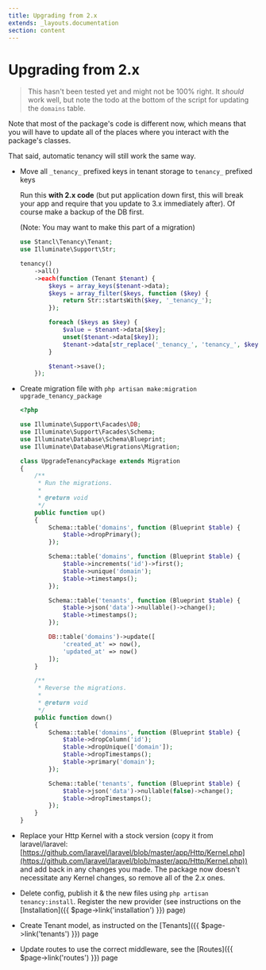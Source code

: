 ```yaml
---
title: Upgrading from 2.x
extends: _layouts.documentation
section: content
---
```


# Upgrading from 2.x

> This hasn't been tested yet and might not be 100% right. It *should* work well, but note the todo at the bottom of the script for updating the `domains` table.

Note that most of the package's code is different now, which means that you will have to update all of the places where you interact with the package's classes.

That said, automatic tenancy will still work the same way.

- Move all `_tenancy_` prefixed keys in tenant storage to `tenancy_` prefixed keys

    Run this **with 2.x code** (but put application down first, this will break your app and require that you update to 3.x immediately after). Of course make a backup of the DB first.

    (Note: You may want to make this part of a migration)

    ```php
    use Stancl\Tenancy\Tenant;
    use Illuminate\Support\Str; 

    tenancy()
        ->all()
        ->each(function (Tenant $tenant) {
            $keys = array_keys($tenant->data);
            $keys = array_filter($keys, function ($key) {
                return Str::startsWith($key, '_tenancy_');
            });

            foreach ($keys as $key) {
                $value = $tenant->data[$key];
                unset($tenant->data[$key]);
                $tenant->data[str_replace('_tenancy_', 'tenancy_', $key)] = $value;
            }

            $tenant->save();
        });

    ```

- Create migration file with `php artisan make:migration upgrade_tenancy_package`

    ```php
    <?php

    use Illuminate\Support\Facades\DB;
    use Illuminate\Support\Facades\Schema;
    use Illuminate\Database\Schema\Blueprint;
    use Illuminate\Database\Migrations\Migration;

    class UpgradeTenancyPackage extends Migration
    {
        /**
         * Run the migrations.
         *
         * @return void
         */
        public function up()
        {
            Schema::table('domains', function (Blueprint $table) {
                $table->dropPrimary();
            });

            Schema::table('domains', function (Blueprint $table) {
                $table->increments('id')->first();
                $table->unique('domain');
                $table->timestamps();
            });

            Schema::table('tenants', function (Blueprint $table) {
                $table->json('data')->nullable()->change();
                $table->timestamps();
            });

            DB::table('domains')->update([
                'created_at' => now(),
                'updated_at' => now()
            ]);
        }

        /**
         * Reverse the migrations.
         *
         * @return void
         */
        public function down()
        {
            Schema::table('domains', function (Blueprint $table) {
                $table->dropColumn('id');
                $table->dropUnique(['domain']);
                $table->dropTimestamps();
                $table->primary('domain');
            });

            Schema::table('tenants', function (Blueprint $table) {
                $table->json('data')->nullable(false)->change();
                $table->dropTimestamps();
            });
        }
    }

    ```

- Replace your Http Kernel with a stock version (copy it from laravel/laravel: [https://github.com/laravel/laravel/blob/master/app/Http/Kernel.php](https://github.com/laravel/laravel/blob/master/app/Http/Kernel.php)) and add back in any changes you made. The package now doesn't necessitate any Kernel changes, so remove all of the 2.x ones.
- Delete config, publish it & the new files using `php artisan tenancy:install`. Register the new provider (see instructions on the [Installation]({{ $page->link('installation') }}) page)
- Create Tenant model, as instructed on the [Tenants]({{ $page->link('tenants') }}) page
- Update routes to use the correct middleware, see the [Routes]({{ $page->link('routes') }}) page
